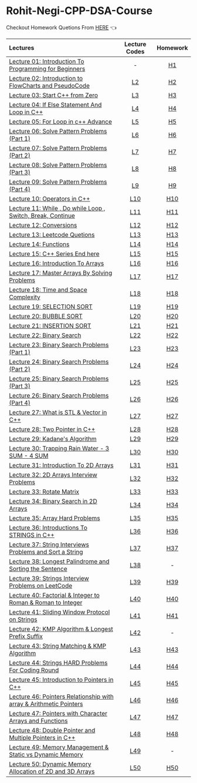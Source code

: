 # Rohit-Negi-CPP-DSA-Course

Checkout Homework Quetions From [HERE](https://drive.google.com/drive/folders/1N9UUtFHRe5a8h1vq3iEVEyvXM5sZDRHv) 👈




| Lectures                                                                                                                                                    |                                               Lecture Codes                                                |                                                Homework                                                |
| :---------------------------------------------------------------------------------------------------------------------------------------------------------- | :--------------------------------------------------------------------------------------------------------: | :----------------------------------------------------------------------------------------------------: |
| [Lecture 01: Introduction To Programming for Beginners](https://www.youtube.com/watch?v=y3OOaXrFy-Q&list=PLQEaRBV9gAFu4ovJ41PywklqI7IyXwr01)                |                                                     -                                                      | [H1](https://github.com/ArhanBytes/Rohit-Negi-CPP-DSA-Course/tree/main/Lectures/Lecture_001/Homework)  |
| [Lecture 02: Introduction to FlowCharts and PseudoCode](https://www.youtube.com/watch?v=H_9MSvTL74g&list=PLQEaRBV9gAFu4ovJ41PywklqI7IyXwr01&index=2)        | [L2](https://github.com/ArhanBytes/Rohit-Negi-CPP-DSA-Course/tree/main/Lectures/Lecture_002/Lecture_Code)  | [H2](https://github.com/ArhanBytes/Rohit-Negi-CPP-DSA-Course/tree/main/Lectures/Lecture_002/Homework)  |
| [Lecture 03: Start C++ from Zero](https://www.youtube.com/watch?v=2Gexv2eld4Y&list=PLQEaRBV9gAFu4ovJ41PywklqI7IyXwr01&index=4)                              | [L3](https://github.com/ArhanBytes/Rohit-Negi-CPP-DSA-Course/tree/main/Lectures/Lecture_003/Lecture_Code)  | [H3](https://github.com/ArhanBytes/Rohit-Negi-CPP-DSA-Course/tree/main/Lectures/Lecture_003/Homework)  |
| [Lecture 04: If Else Statement And Loop in C++](https://www.youtube.com/watch?v=gGaJJovz-4k&list=PLQEaRBV9gAFu4ovJ41PywklqI7IyXwr01&index=5)                | [L4](https://github.com/ArhanBytes/Rohit-Negi-CPP-DSA-Course/tree/main/Lectures/Lecture_004/Lecture_Code)  | [H4](https://github.com/ArhanBytes/Rohit-Negi-CPP-DSA-Course/tree/main/Lectures/Lecture_004/Homework)  |
| [Lecture 05: For Loop in c++ Advance](https://www.youtube.com/watch?v=7qINbIQK_J8&list=PLQEaRBV9gAFu4ovJ41PywklqI7IyXwr01&index=6)                          | [L5](https://github.com/ArhanBytes/Rohit-Negi-CPP-DSA-Course/tree/main/Lectures/Lecture_005/Lecture_Code)  | [H5](https://github.com/ArhanBytes/Rohit-Negi-CPP-DSA-Course/tree/main/Lectures/Lecture_005/Homework)  |
| [Lecture 06: Solve  Pattern Problems (Part 1)](https://www.youtube.com/watch?v=0LawAwK5OaI&list=PLQEaRBV9gAFu4ovJ41PywklqI7IyXwr01&index=6)                 | [L6](https://github.com/ArhanBytes/Rohit-Negi-CPP-DSA-Course/tree/main/Lectures/Lecture_006/Lecture_Code)  | [H6](https://github.com/ArhanBytes/Rohit-Negi-CPP-DSA-Course/tree/main/Lectures/Lecture_006/Homework)  |
| [Lecture 07: Solve  Pattern Problems (Part 2)](https://www.youtube.com/watch?v=-o6MPFfGipU&list=PLQEaRBV9gAFu4ovJ41PywklqI7IyXwr01&index=7)                 | [L7](https://github.com/ArhanBytes/Rohit-Negi-CPP-DSA-Course/tree/main/Lectures/Lecture_007/Lecture_Code)  | [H7](https://github.com/ArhanBytes/Rohit-Negi-CPP-DSA-Course/tree/main/Lectures/Lecture_007/Homework)  |
| [Lecture 08: Solve  Pattern Problems (Part 3)](https://www.youtube.com/watch?v=mtQwWAxWbDY&list=PLQEaRBV9gAFu4ovJ41PywklqI7IyXwr01&index=9)                 | [L8](https://github.com/ArhanBytes/Rohit-Negi-CPP-DSA-Course/tree/main/Lectures/Lecture_008/Lecture_Code)  | [H8](https://github.com/ArhanBytes/Rohit-Negi-CPP-DSA-Course/tree/main/Lectures/Lecture_008/Homework)  |
| [Lecture 09: Solve  Pattern Problems (Part 4)](https://www.youtube.com/watch?v=CaLtCuji8z0&list=PLQEaRBV9gAFu4ovJ41PywklqI7IyXwr01&index=11)                | [L9](https://github.com/ArhanBytes/Rohit-Negi-CPP-DSA-Course/tree/main/Lectures/Lecture_009/Lecture_Code)  | [H9](https://github.com/ArhanBytes/Rohit-Negi-CPP-DSA-Course/tree/main/Lectures/Lecture_009/Homework)  |
| [Lecture 10: Operators in C++](https://www.youtube.com/watch?v=HI0mNthclGE&list=PLQEaRBV9gAFu4ovJ41PywklqI7IyXwr01&index=12)                                | [L10](https://github.com/ArhanBytes/Rohit-Negi-CPP-DSA-Course/tree/main/Lectures/Lecture_010/Lecture_Code) | [H10](https://github.com/ArhanBytes/Rohit-Negi-CPP-DSA-Course/tree/main/Lectures/Lecture_010/Homework) |
| [Lecture 11: While , Do while Loop , Switch, Break, Continue](https://www.youtube.com/watch?v=kYbTxu1_H-o&list=PLQEaRBV9gAFu4ovJ41PywklqI7IyXwr01&index=11) | [L11](https://github.com/ArhanBytes/Rohit-Negi-CPP-DSA-Course/tree/main/Lectures/Lecture_011/Lecture_Code) | [H11](https://github.com/ArhanBytes/Rohit-Negi-CPP-DSA-Course/tree/main/Lectures/Lecture_011/Homework) |
| [Lecture 12: Conversions](https://www.youtube.com/watch?v=iGRXq30nx6g&list=PLQEaRBV9gAFu4ovJ41PywklqI7IyXwr01&index=12)                                     | [L12](https://github.com/ArhanBytes/Rohit-Negi-CPP-DSA-Course/tree/main/Lectures/Lecture_012/Lecture_Code) | [H12](https://github.com/ArhanBytes/Rohit-Negi-CPP-DSA-Course/tree/main/Lectures/Lecture_012/Homework) |
| [Lecture 13: Leetcode Quetions](https://www.youtube.com/watch?v=0j7879JOgIU&list=PLQEaRBV9gAFu4ovJ41PywklqI7IyXwr01&index=13)                               | [L13](https://github.com/ArhanBytes/Rohit-Negi-CPP-DSA-Course/tree/main/Lectures/Lecture_013/Lecture_Code) | [H13](https://github.com/ArhanBytes/Rohit-Negi-CPP-DSA-Course/tree/main/Lectures/Lecture_013/Homework) |
| [Lecture 14: Functions](https://www.youtube.com/watch?v=0j7879JOgIU&list=PLQEaRBV9gAFu4ovJ41PywklqI7IyXwr01&index=13)                                       | [L14](https://github.com/ArhanBytes/Rohit-Negi-CPP-DSA-Course/tree/main/Lectures/Lecture_014/Lecture_Code) | [H14](https://github.com/ArhanBytes/Rohit-Negi-CPP-DSA-Course/tree/main/Lectures/Lecture_014/Homework) |
| [Lecture 15: C++ Series End here](https://www.youtube.com/watch?v=KNtyCUH-2oM&list=PLQEaRBV9gAFu4ovJ41PywklqI7IyXwr01&index=15)                             | [L15](https://github.com/ArhanBytes/Rohit-Negi-CPP-DSA-Course/tree/main/Lectures/Lecture_015/Lecture_Code) | [H15](https://github.com/ArhanBytes/Rohit-Negi-CPP-DSA-Course/tree/main/Lectures/Lecture_015/Homework) |
| [Lecture 16: Introduction To Arrays](https://www.youtube.com/watch?v=moZNKL37w-s&list=PLQEaRBV9gAFu4ovJ41PywklqI7IyXwr01&index=16)                          | [L16](https://github.com/ArhanBytes/Rohit-Negi-CPP-DSA-Course/tree/main/Lectures/Lecture_016/Lecture_Code) | [H16](https://github.com/ArhanBytes/Rohit-Negi-CPP-DSA-Course/tree/main/Lectures/Lecture_016/Homework) |
| [Lecture 17: Master Arrays By Solving Problems](https://www.youtube.com/watch?v=567332frcF0&list=PLQEaRBV9gAFu4ovJ41PywklqI7IyXwr01&index=17)               | [L17](https://github.com/ArhanBytes/Rohit-Negi-CPP-DSA-Course/tree/main/Lectures/Lecture_017/Lecture_Code) | [H17](https://github.com/ArhanBytes/Rohit-Negi-CPP-DSA-Course/tree/main/Lectures/Lecture_017/Homework) |
| [Lecture 18: Time and Space Complexity](https://www.youtube.com/watch?v=hUdqNPhXOh4&list=PLQEaRBV9gAFu4ovJ41PywklqI7IyXwr01&index=18)                       | [L18](https://github.com/ArhanBytes/Rohit-Negi-CPP-DSA-Course/tree/main/Lectures/Lecture_018/Lecture_Code) | [H18](https://github.com/ArhanBytes/Rohit-Negi-CPP-DSA-Course/tree/main/Lectures/Lecture_018/Homework) |
| [Lecture 19: SELECTION SORT](https://www.youtube.com/watch?v=9_B6TmAHveU&list=PLQEaRBV9gAFu4ovJ41PywklqI7IyXwr01&index=20)                                  | [L19](https://github.com/ArhanBytes/Rohit-Negi-CPP-DSA-Course/tree/main/Lectures/Lecture_019/Lecture_Code) | [H19](https://github.com/ArhanBytes/Rohit-Negi-CPP-DSA-Course/tree/main/Lectures/Lecture_019/Homework) |
| [Lecture 20: BUBBLE SORT](https://www.youtube.com/watch?v=V3vM_m2iFtk&list=PLQEaRBV9gAFu4ovJ41PywklqI7IyXwr01&index=20)                                     | [L20](https://github.com/ArhanBytes/Rohit-Negi-CPP-DSA-Course/tree/main/Lectures/Lecture_020/Lecture_Code) | [H20](https://github.com/ArhanBytes/Rohit-Negi-CPP-DSA-Course/tree/main/Lectures/Lecture_020/Homework) |
| [Lecture 21: INSERTION SORT](https://www.youtube.com/watch?v=YpZUgiT1N94&list=PLQEaRBV9gAFu4ovJ41PywklqI7IyXwr01&index=21)                                  | [L21](https://github.com/ArhanBytes/Rohit-Negi-CPP-DSA-Course/tree/main/Lectures/Lecture_021/Lecture_Code) | [H21](https://github.com/ArhanBytes/Rohit-Negi-CPP-DSA-Course/tree/main/Lectures/Lecture_021/Homework) |
| [Lecture 22: Binary Search](https://www.youtube.com/watch?v=0Hwpzd-bSck&list=PLQEaRBV9gAFu4ovJ41PywklqI7IyXwr01&index=22)                                   | [L22](https://github.com/ArhanBytes/Rohit-Negi-CPP-DSA-Course/tree/main/Lectures/Lecture_022/Lecture_Code) | [H22](https://github.com/ArhanBytes/Rohit-Negi-CPP-DSA-Course/tree/main/Lectures/Lecture_022/Homework) |
| [Lecture 23: Binary Search Problems (Part 1)](https://www.youtube.com/watch?v=740PMblqK6o&list=PLQEaRBV9gAFu4ovJ41PywklqI7IyXwr01&index=24)                 | [L23](https://github.com/ArhanBytes/Rohit-Negi-CPP-DSA-Course/tree/main/Lectures/Lecture_023/Lecture_Code) | [H23](https://github.com/ArhanBytes/Rohit-Negi-CPP-DSA-Course/tree/main/Lectures/Lecture_023/Homework) |
| [Lecture 24: Binary Search Problems (Part 2)](https://www.youtube.com/watch?v=w2HOAYymS3A&list=PLQEaRBV9gAFu4ovJ41PywklqI7IyXwr01&index=24)                 | [L24](https://github.com/ArhanBytes/Rohit-Negi-CPP-DSA-Course/tree/main/Lectures/Lecture_024/Lecture_Code) | [H24](https://github.com/ArhanBytes/Rohit-Negi-CPP-DSA-Course/tree/main/Lectures/Lecture_024/Homework) |
| [Lecture 25: Binary Search Problems (Part 3)](https://www.youtube.com/watch?v=znIFTUyOQvI&list=PLQEaRBV9gAFu4ovJ41PywklqI7IyXwr01&index=25)                 | [L25](https://github.com/ArhanBytes/Rohit-Negi-CPP-DSA-Course/tree/main/Lectures/Lecture_025/Lecture_Code) | [H25](https://github.com/ArhanBytes/Rohit-Negi-CPP-DSA-Course/tree/main/Lectures/Lecture_025/Homework) |
| [Lecture 26: Binary Search Problems (Part 4)](https://www.youtube.com/watch?v=ThCyc5GcuRQ&list=PLQEaRBV9gAFu4ovJ41PywklqI7IyXwr01&index=26)                 | [L26](https://github.com/ArhanBytes/Rohit-Negi-CPP-DSA-Course/tree/main/Lectures/Lecture_026/Lecture_Code) | [H26](https://github.com/ArhanBytes/Rohit-Negi-CPP-DSA-Course/tree/main/Lectures/Lecture_026/Homework) |
| [Lecture 27: What is STL & Vector in C++](https://www.youtube.com/watch?v=-tDAAOYFehc&list=PLQEaRBV9gAFu4ovJ41PywklqI7IyXwr01&index=27)                 | [L27](https://github.com/ArhanBytes/Rohit-Negi-CPP-DSA-Course/tree/main/Lectures/Lecture_027/Lecture_Code) | [H27](https://github.com/ArhanBytes/Rohit-Negi-CPP-DSA-Course/tree/main/Lectures/Lecture_027/Homework) |
| [Lecture 28: Two Pointer in C++](https://www.youtube.com/watch?v=KKPjlsLSs5w&list=PLQEaRBV9gAFu4ovJ41PywklqI7IyXwr01&index=28)                 | [L28](https://github.com/ArhanBytes/Rohit-Negi-CPP-DSA-Course/tree/main/Lectures/Lecture_028/Lecture_Code) | [H28](https://github.com/ArhanBytes/Rohit-Negi-CPP-DSA-Course/tree/main/Lectures/Lecture_028/Homework) |
| [Lecture 29: Kadane's Algorithm](https://www.youtube.com/watch?v=2YksXVZitrE&list=PLQEaRBV9gAFu4ovJ41PywklqI7IyXwr01&index=30)                 | [L29](https://github.com/ArhanBytes/Rohit-Negi-CPP-DSA-Course/tree/main/Lectures/Lecture_029/Lecture_Code) | [H29](https://github.com/ArhanBytes/Rohit-Negi-CPP-DSA-Course/tree/main/Lectures/Lecture_029/Homework) |
| [Lecture 30: Trapping Rain Water - 3 SUM - 4 SUM](https://www.youtube.com/watch?v=p6YN-l9QW7c&list=PLQEaRBV9gAFu4ovJ41PywklqI7IyXwr01&index=30)                 | [L30](https://github.com/ArhanBytes/Rohit-Negi-CPP-DSA-Course/tree/main/Lectures/Lecture_030/Lecture_Code) | [H30](https://github.com/ArhanBytes/Rohit-Negi-CPP-DSA-Course/tree/main/Lectures/Lecture_030/Homework) |
| [Lecture 31: Introduction To 2D Arrays](https://www.youtube.com/watch?v=kP5EoGyTHbA&list=PLQEaRBV9gAFu4ovJ41PywklqI7IyXwr01&index=31)                 | [L31](https://github.com/ArhanBytes/Rohit-Negi-CPP-DSA-Course/tree/main/Lectures/Lecture_031/Lecture_Code) | [H31](https://github.com/ArhanBytes/Rohit-Negi-CPP-DSA-Course/tree/main/Lectures/Lecture_031/Homework) |
| [Lecture 32: 2D Arrays Interview Problems](https://www.youtube.com/watch?v=Iow9P1QsjhE&list=PLQEaRBV9gAFu4ovJ41PywklqI7IyXwr01&index=32)                 | [L32](https://github.com/ArhanBytes/Rohit-Negi-CPP-DSA-Course/tree/main/Lectures/Lecture_032/Lecture_Code) | [H32](https://github.com/ArhanBytes/Rohit-Negi-CPP-DSA-Course/tree/main/Lectures/Lecture_032/Homework) |
| [Lecture 33: Rotate Matrix](https://www.youtube.com/watch?v=ZtSkN2aoCko&list=PLQEaRBV9gAFu4ovJ41PywklqI7IyXwr01&index=34&ab_channel=CoderArmy)                 | [L33](https://github.com/ArhanBytes/Rohit-Negi-CPP-DSA-Course/tree/main/Lectures/Lecture_033/Lecture_Code) | [H33](https://github.com/ArhanBytes/Rohit-Negi-CPP-DSA-Course/tree/main/Lectures/Lecture_033/Homework) |
| [Lecture 34: Binary Search in 2D Arrays](https://www.youtube.com/watch?v=BA1ppstdJi8&list=PLQEaRBV9gAFu4ovJ41PywklqI7IyXwr01&index=34&ab_channel=CoderArmy)                 | [L34](https://github.com/ArhanBytes/Rohit-Negi-CPP-DSA-Course/tree/main/Lectures/Lecture_034/Lecture_Code) | [H34](https://github.com/ArhanBytes/Rohit-Negi-CPP-DSA-Course/tree/main/Lectures/Lecture_034/Homework) |
| [Lecture 35: Array Hard Problems](https://www.youtube.com/watch?v=ncvJHz_gffI&list=PLQEaRBV9gAFu4ovJ41PywklqI7IyXwr01&index=35&ab_channel=CoderArmy)                 | [L35](https://github.com/ArhanBytes/Rohit-Negi-CPP-DSA-Course/tree/main/Lectures/Lecture_035/Lecture_Code) | [H35](https://github.com/ArhanBytes/Rohit-Negi-CPP-DSA-Course/tree/main/Lectures/Lecture_035/Homework) |
| [Lecture 36: Introductions To STRINGS in C++](https://www.youtube.com/watch?v=FkaIZAQKmWU&list=PLQEaRBV9gAFu4ovJ41PywklqI7IyXwr01&index=36&ab_channel=CoderArmy)                 | [L36](https://github.com/ArhanBytes/Rohit-Negi-CPP-DSA-Course/tree/main/Lectures/Lecture_036/Lecture_Code) | [H36](https://github.com/ArhanBytes/Rohit-Negi-CPP-DSA-Course/tree/main/Lectures/Lecture_036/Homework) |
| [Lecture 37: String Interviews Problems and Sort a String](https://www.youtube.com/watch?v=BCHJ9YizW7w&list=PLQEaRBV9gAFu4ovJ41PywklqI7IyXwr01&index=37&ab_channel=CoderArmy)                 | [L37](https://github.com/ArhanBytes/Rohit-Negi-CPP-DSA-Course/tree/main/Lectures/Lecture_037/Lecture_Code) | [H37](https://github.com/ArhanBytes/Rohit-Negi-CPP-DSA-Course/tree/main/Lectures/Lecture_037/Homework) |
| [Lecture 38: Longest Palindrome and Sorting the Sentence](https://www.youtube.com/watch?v=U1OZQl1fU7g&list=PLQEaRBV9gAFu4ovJ41PywklqI7IyXwr01&index=38&ab_channel=CoderArmy)                 | [L38](https://github.com/ArhanBytes/Rohit-Negi-CPP-DSA-Course/tree/main/Lectures/Lecture_038/Lecture_Code) | - |
| [Lecture 39: Strings Interview Problems on LeetCode](https://www.youtube.com/watch?v=iw9CK0ssgDU&list=PLQEaRBV9gAFu4ovJ41PywklqI7IyXwr01&index=40&ab_channel=CoderArmy)                 | [L39](https://github.com/ArhanBytes/Rohit-Negi-CPP-DSA-Course/tree/main/Lectures/Lecture_039/Lecture_Code) | [H39](https://github.com/ArhanBytes/Rohit-Negi-CPP-DSA-Course/tree/main/Lectures/Lecture_039/Homework) |
| [Lecture 40: Factorial & Integer to Roman & Roman to Integer](https://www.youtube.com/watch?v=BXocVkXthOE&list=PLQEaRBV9gAFu4ovJ41PywklqI7IyXwr01&index=40&ab_channel=CoderArmy)                 | [L40](https://github.com/ArhanBytes/Rohit-Negi-CPP-DSA-Course/tree/main/Lectures/Lecture_040/Lecture_Code) | [H40](https://github.com/ArhanBytes/Rohit-Negi-CPP-DSA-Course/tree/main/Lectures/Lecture_040/Homework) |
| [Lecture 41: Sliding Window Protocol on Strings](https://www.youtube.com/watch?v=swBjx46TSP4&list=PLQEaRBV9gAFu4ovJ41PywklqI7IyXwr01&index=43&ab_channel=CoderArmy)                 | [L41](https://github.com/ArhanBytes/Rohit-Negi-CPP-DSA-Course/tree/main/Lectures/Lecture_041/Lecture_Code) | [H41](https://github.com/ArhanBytes/Rohit-Negi-CPP-DSA-Course/tree/main/Lectures/Lecture_041/Homework) |
| [Lecture 42: KMP Algorithm & Longest Prefix Suffix](https://www.youtube.com/watch?v=sODA1BzFvsE&list=PLQEaRBV9gAFu4ovJ41PywklqI7IyXwr01&index=42&ab_channel=CoderArmy)                 | [L42](https://github.com/ArhanBytes/Rohit-Negi-CPP-DSA-Course/tree/main/Lectures/Lecture_042/Lecture_Code) | - |
| [Lecture 43: String Matching & KMP Algorithm](https://www.youtube.com/watch?v=6gQR8TaFXMw&list=PLQEaRBV9gAFu4ovJ41PywklqI7IyXwr01&index=44&ab_channel=CoderArmy)                 | [L43](https://github.com/ArhanBytes/Rohit-Negi-CPP-DSA-Course/tree/main/Lectures/Lecture_043/Lecture_Code) | [H43](https://github.com/ArhanBytes/Rohit-Negi-CPP-DSA-Course/tree/main/Lectures/Lecture_043/Homework)  |
| [Lecture 44: Strings HARD Problems For Coding Round](https://www.youtube.com/watch?v=VB-tDA9TOq0&list=PLQEaRBV9gAFu4ovJ41PywklqI7IyXwr01&index=46&ab_channel=CoderArmy)                 | [L44](https://github.com/ArhanBytes/Rohit-Negi-CPP-DSA-Course/tree/main/Lectures/Lecture_044/Lecture_Code) | [H44](https://github.com/ArhanBytes/Rohit-Negi-CPP-DSA-Course/tree/main/Lectures/Lecture_044/Homework)  |
| [Lecture 45: Introduction to Pointers in C++](https://www.youtube.com/watch?v=EUPirt55uY4&list=PLQEaRBV9gAFu4ovJ41PywklqI7IyXwr01&index=45&ab_channel=CoderArmy)                 | [L45](https://github.com/ArhanBytes/Rohit-Negi-CPP-DSA-Course/tree/main/Lectures/Lecture_045/Lecture_Code) | [H45](https://github.com/ArhanBytes/Rohit-Negi-CPP-DSA-Course/tree/main/Lectures/Lecture_045/Homework)  |
| [Lecture 46: Pointers Relationship with array & Arithmetic Pointers](https://www.youtube.com/watch?v=KA3XnH6eYpY&list=PLQEaRBV9gAFu4ovJ41PywklqI7IyXwr01&index=46)                 | [L46](https://github.com/ArhanBytes/Rohit-Negi-CPP-DSA-Course/tree/main/Lectures/Lecture_046/Lecture_Code) | [H46](https://github.com/ArhanBytes/Rohit-Negi-CPP-DSA-Course/tree/main/Lectures/Lecture_046/Homework)  |
| [Lecture 47: Pointers with Character Arrays and Functions](https://www.youtube.com/watch?v=FfNA_g0Quh0&list=PLQEaRBV9gAFu4ovJ41PywklqI7IyXwr01&index=47)                 | [L47](https://github.com/ArhanBytes/Rohit-Negi-CPP-DSA-Course/tree/main/Lectures/Lecture_047/Lecture_Code) | [H47](https://github.com/ArhanBytes/Rohit-Negi-CPP-DSA-Course/tree/main/Lectures/Lecture_047/Homework)  |
| [Lecture 48: Double Pointer and Multiple Pointers in C++](https://www.youtube.com/watch?v=j2GInxA3HpI&list=PLQEaRBV9gAFu4ovJ41PywklqI7IyXwr01&index=48)                 | [L48](https://github.com/ArhanBytes/Rohit-Negi-CPP-DSA-Course/tree/main/Lectures/Lecture_048/Lecture_Code) | [H48](https://github.com/ArhanBytes/Rohit-Negi-CPP-DSA-Course/tree/main/Lectures/Lecture_048/Homework)  |
| [Lecture 49: Memory Management & Static vs Dynamic Memory](https://www.youtube.com/watch?v=bLYuiCD0Sr4&list=PLQEaRBV9gAFu4ovJ41PywklqI7IyXwr01&index=49)                 | [L49](https://github.com/ArhanBytes/Rohit-Negi-CPP-DSA-Course/tree/main/Lectures/Lecture_049/Lecture_Code) |  -  |
| [Lecture 50: Dynamic Memory Allocation of 2D and 3D Arrays](https://www.youtube.com/watch?v=tFCc2ESnG4w)                 | [L50](https://github.com/ArhanBytes/Rohit-Negi-CPP-DSA-Course/tree/main/Lectures/Lecture_050/Lecture_Code) | [H50](https://github.com/ArhanBytes/Rohit-Negi-CPP-DSA-Course/tree/main/Lectures/Lecture_050/Homework)  |